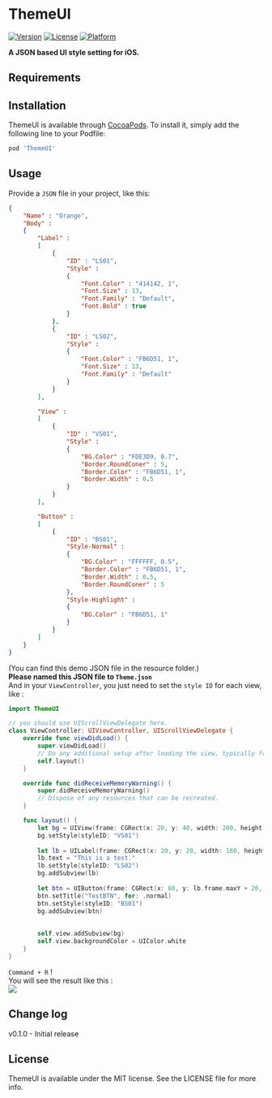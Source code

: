 # ThemeUI

[![Version](https://img.shields.io/cocoapods/v/StickyScrollView.svg?style=flat)](http://cocoapods.org/pods/StickyScrollView)
[![License](https://img.shields.io/cocoapods/l/StickyScrollView.svg?style=flat)](http://cocoapods.org/pods/StickyScrollView)
[![Platform](https://img.shields.io/cocoapods/p/StickyScrollView.svg?style=flat)](http://cocoapods.org/pods/StickyScrollView)

**A JSON based UI style setting for iOS.**  

## Requirements  
## Installation  

ThemeUI is available through [CocoaPods](http://cocoapods.org). To install
it, simply add the following line to your Podfile:  

``` ruby
pod 'ThemeUI'
```  

  
## Usage  
Provide a `JSON` file in your project, like this:  
```JSON
{
    "Name" : "Orange",
    "Body" :
    {
        "Label" :
        [
            {
                "ID" : "LS01",
                "Style" :
                {
                    "Font.Color" : "414142, 1",
                    "Font.Size" : 13,
                    "Font.Family" : "Default",
                    "Font.Bold" : true
                }
            },
            {
                "ID" : "LS02",
                "Style" :
                {
                    "Font.Color" : "FB6D51, 1",
                    "Font.Size" : 13,
                    "Font.Family" : "Default"
                }
            }
        ],

        "View" :
        [
            {
                "ID" : "VS01",
                "Style" :
                {
                    "BG.Color" : "FDE3D9, 0.7",
                    "Border.RoundConer" : 5,
                    "Border.Color" : "FB6D51, 1",
                    "Border.Width" : 0.5
                }
            }
        ],

        "Button" :
        [
            {
                "ID" : "BS01",
                "Style-Normal" :
                {
                    "BG.Color" : "FFFFFF, 0.5",
                    "Border.Color" : "FB6D51, 1",
                    "Border.Width" : 0.5,
                    "Border.RoundConer" : 5
                },
                "Style-Highlight" :
                {
                    "BG.Color" : "FB6D51, 1"
                }
            }
        ]
    }
}
```  
(You can find this demo JSON file in the resource folder.)  
**Please named this JSON file to `Theme.json`**  
And in your `ViewController`, you just need to set the `style ID` for each view, like :   
```swift
import ThemeUI

// you should use UIScrollViewDelegate here.
class ViewController: UIViewController, UIScrollViewDelegate {
    override func viewDidLoad() {
        super.viewDidLoad()
        // Do any additional setup after loading the view, typically from a nib.
        self.layout()
    }

    override func didReceiveMemoryWarning() {
        super.didReceiveMemoryWarning()
        // Dispose of any resources that can be recreated.
    }

    func layout() {
        let bg = UIView(frame: CGRect(x: 20, y: 40, width: 200, height: 100))
        bg.setStyle(styleID: "VS01")
        
        let lb = UILabel(frame: CGRect(x: 20, y: 20, width: 160, height: 20))
        lb.text = "This is a test."
        lb.setStyle(styleID: "LS02")
        bg.addSubview(lb)
        
        let btn = UIButton(frame: CGRect(x: 60, y: lb.frame.maxY + 20, width: 80, height: 30))
        btn.setTitle("TestBTN", for: .normal)
        btn.setStyle(styleID: "BS01")
        bg.addSubview(btn)
        
        
        self.view.addSubview(bg)
        self.view.backgroundColor = UIColor.white
    }
}
```  
`Command + R` !  
You will see the result like this :  
<img src="http://i.imgur.com/Sv0UurB.png" />  

## Change log  
v0.1.0 - Initial release  

## License  
ThemeUI is available under the MIT license. See the LICENSE file for more info.
